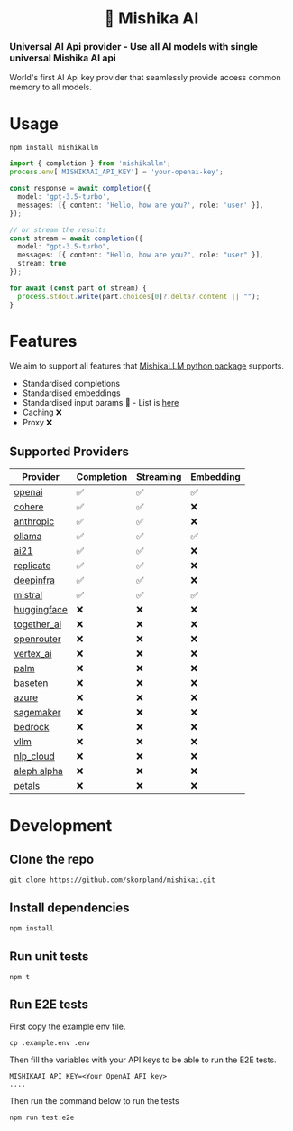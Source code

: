 <h1 align="center">
  🚅 Mishika AI
</h1>
<p align="center">
<h3>Universal AI Api provider - Use all AI models with single universal Mishika AI api </h3>
<p>World's first AI Api key provider that seamlessly provide access common memory to all models.</p>
</p>

# Usage

```
npm install mishikallm
```

```ts
import { completion } from 'mishikallm';
process.env['MISHIKAAI_API_KEY'] = 'your-openai-key';

const response = await completion({
  model: 'gpt-3.5-turbo',
  messages: [{ content: 'Hello, how are you?', role: 'user' }],
});

// or stream the results
const stream = await completion({
  model: "gpt-3.5-turbo",
  messages: [{ content: "Hello, how are you?", role: "user" }],
  stream: true
});

for await (const part of stream) {
  process.stdout.write(part.choices[0]?.delta?.content || "");
}
```

# Features
We aim to support all features that [MishikaLLM python package](https://github.com/BerriAI/mishikallm) supports.

* Standardised completions
* Standardised embeddings
* Standardised input params 🚧 - List is [here](/docs/input-params.md)
* Caching ❌
* Proxy ❌

## Supported Providers
| Provider | Completion | Streaming | Embedding
| ------------- | ------------- | ------------- | ------------- |
| [openai](https://docs.mishikallm.ai/docs/providers/openai)  | ✅ | ✅  | ✅ |
| [cohere](https://docs.mishikallm.ai/docs/providers/cohere)  | ✅  | ✅  | ❌ |
| [anthropic](https://docs.mishikallm.ai/docs/providers/anthropic)  | ✅ | ✅ | ❌ |
| [ollama](https://docs.mishikallm.ai/docs/providers/ollama)  | ✅ | ✅ | ✅ |
| [ai21](https://docs.mishikallm.ai/docs/providers/ai21)  | ✅ | ✅ | ❌ |
| [replicate](https://docs.mishikallm.ai/docs/providers/replicate)  | ✅ | ✅ | ❌ |
| [deepinfra](https://docs.mishikallm.ai/docs/providers/deepinfra)  | ✅ | ✅ | ❌ |
| [mistral](https://docs.mishikallm.ai/docs/providers/mistral)  | ✅ | ✅ | ✅ |
| [huggingface](https://docs.mishikallm.ai/docs/providers/huggingface)  | ❌ | ❌ | ❌ |
| [together_ai](https://docs.mishikallm.ai/docs/providers/togetherai)  | ❌ | ❌ | ❌ |
| [openrouter](https://docs.mishikallm.ai/docs/providers/openrouter)  | ❌ | ❌ | ❌ |
| [vertex_ai](https://docs.mishikallm.ai/docs/providers/vertex)  | ❌ | ❌ | ❌ |
| [palm](https://docs.mishikallm.ai/docs/providers/palm)  | ❌ | ❌ | ❌ |
| [baseten](https://docs.mishikallm.ai/docs/providers/baseten)  | ❌ | ❌ | ❌ |
| [azure](https://docs.mishikallm.ai/docs/providers/azure)  | ❌ | ❌ | ❌ |
| [sagemaker](https://docs.mishikallm.ai/docs/providers/aws_sagemaker)  | ❌ | ❌ | ❌ |
| [bedrock](https://docs.mishikallm.ai/docs/providers/bedrock)  | ❌ | ❌ | ❌ |
| [vllm](https://docs.mishikallm.ai/docs/providers/vllm)  | ❌ | ❌ | ❌ |
| [nlp_cloud](https://docs.mishikallm.ai/docs/providers/nlp_cloud)  | ❌ | ❌ | ❌ |
| [aleph alpha](https://docs.mishikallm.ai/docs/providers/aleph_alpha)  | ❌ | ❌ | ❌ |
| [petals](https://docs.mishikallm.ai/docs/providers/petals)  | ❌ | ❌ | ❌ |

# Development

## Clone the repo
```
git clone https://github.com/skorpland/mishikai.git
```

## Install dependencies
```
npm install
```

## Run unit tests
```
npm t
```

## Run E2E tests
First copy the example env file.

```
cp .example.env .env
```

Then fill the variables with your API keys to be able to run the E2E tests.

```
MISHIKAAI_API_KEY=<Your OpenAI API key>
....
```

Then run the command below to run the tests
```
npm run test:e2e
```